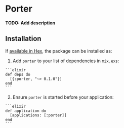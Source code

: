 # Porter

**TODO: Add description**

## Installation

If [available in Hex](https://hex.pm/docs/publish), the package can be installed as:

  1. Add `porter` to your list of dependencies in `mix.exs`:

    ```elixir
    def deps do
      [{:porter, "~> 0.1.0"}]
    end
    ```

  2. Ensure `porter` is started before your application:

    ```elixir
    def application do
      [applications: [:porter]]
    end
    ```

